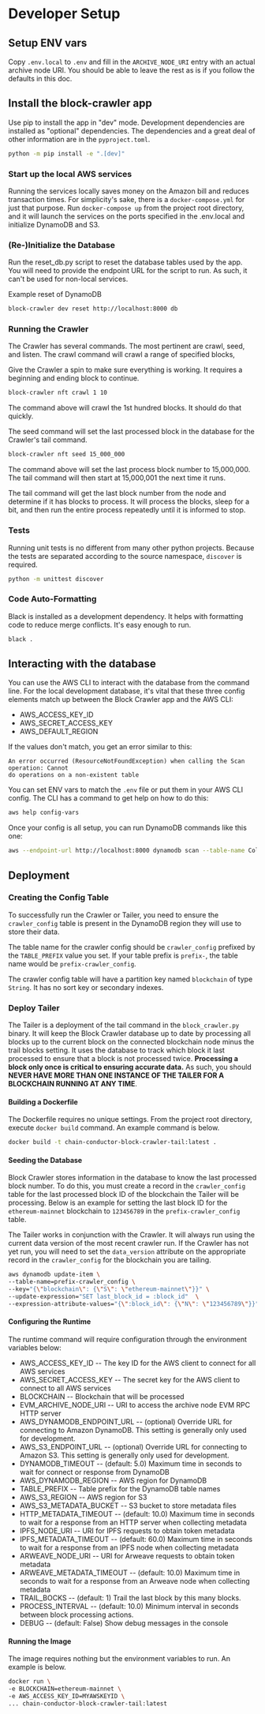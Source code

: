 # Developer Setup

## Setup ENV vars

Copy `.env.local` to `.env` and fill in the `ARCHIVE_NODE_URI` entry with an actual 
archive node URI. You should be able  to leave the rest as is if you follow the defaults 
in this doc.

## Install the block-crawler app

Use pip to install the app in "dev" mode.
Development dependencies are installed as "optional" dependencies.
The dependencies and a great deal of other information are in the `pyproject.toml`.

```bash
python -m pip install -e ".[dev]"
```

### Start up the local AWS services

Running the services locally saves money on the Amazon bill and reduces transaction
times. For simplicity's sake, there is a `docker-compose.yml` for just that purpose. 
Run `docker-compose up` from the project root directory, and it will launch the services
on the ports specified in the .env.local and initialize DynamoDB and S3.

### (Re-)Initialize the Database

Run the reset_db.py script to reset the database tables used by the app. You will 
need to provide the endpoint URL for the script to run. As such, it can't be used 
for non-local services.

Example reset of DynamoDB
```bash
block-crawler dev reset http://localhost:8000 db
```

### Running the Crawler

The Crawler has several commands. The most pertinent are crawl, seed, and listen. 
The crawl command will crawl a range of specified blocks,

Give the Crawler a spin to make sure everything is working. It requires a beginning and 
ending block to continue.

```bash
block-crawler nft crawl 1 10
```

The command above will crawl the 1st hundred blocks. It should do that quickly.

The seed command will set the last processed block in the database for the Crawler's 
tail command.


```bash
block-crawler nft seed 15_000_000
```

The command above will set the last process block number to 15,000,000. The tail command
will then start at 15,000,001 the next time it runs.

The tail command will get the last block number from the node and determine if it has 
blocks to process. It will process the blocks, sleep for a bit, and then run the entire 
process repeatedly until it is informed to stop.

### Tests

Running unit tests is no different from many other python projects. Because the tests 
are separated according to the source namespace, `discover` is required. 

```bash
python -m unittest discover
```

### Code Auto-Formatting

Black is installed as a development dependency. It helps with formatting code to reduce
merge conflicts. It's easy enough to run.

```bash
black .
```

## Interacting with the database
You can use the AWS CLI to interact with the database from the command line. For the 
local development database, it's vital that these three config elements match
up between the Block Crawler app and the AWS CLI:

* AWS_ACCESS_KEY_ID
* AWS_SECRET_ACCESS_KEY
* AWS_DEFAULT_REGION

If the values don't match, you get an error similar to this:

```
An error occurred (ResourceNotFoundException) when calling the Scan operation: Cannot 
do operations on a non-existent table
```

You can set ENV vars to match the `.env` file or put them in your AWS CLI config.
The CLI has a command to get help on how to do this:

```bash
aws help config-vars
```

Once your config is all setup, you can run DynamoDB commands like this one:

```bash
aws --endpoint-url http://localhost:8000 dynamodb scan --table-name Collections
```

## Deployment


### Creating the Config Table

To successfully run the Crawler or Tailer, you need to ensure the 
`crawler_config` table is present in the DynamoDB region they will use to store their data. 

The table name for the crawler config should be `crawler_config` prefixed by
the `TABLE_PREFIX` value you set. If your table prefix is `prefix-`, the table name
would be `prefix-crawler_config`.

The crawler config table will have a partition key named `blockchain` of type `String`.
It has no sort key or secondary indexes.


### Deploy Tailer

The Tailer is a deployment of the tail command in the `block_crawler.py` binary. It will
keep the Block Crawler database up to date by processing all blocks up to the current 
block on the connected blockchain node minus the trail blocks setting. It uses the
database to track which block it last processed to ensure that a block is not 
processed twice. **Processing a block only once is critical to ensuring accurate data.**
As such, you should **NEVER HAVE MORE THAN ONE INSTANCE OF THE TAILER FOR A BLOCKCHAIN 
RUNNING AT ANY TIME**.

#### Building a Dockerfile

The Dockerfile requires no unique settings. From the project root directory,
execute `docker build` command. An example command is below.

```bash
docker build -t chain-conductor-block-crawler-tail:latest .
```

#### Seeding the Database

Block Crawler stores information in the database to know the last processed block 
number. To do this, you must create a record in the `crawler_config` table for the 
last processed block ID of the blockchain the Tailer will be processing. Below is an 
example for setting the last block ID for the `ethereum-mainnet` blockchain to 
`123456789` in the `prefix-crawler_config` table.

The Tailer works in conjunction with the Crawler. It will always run using
the current data version of the most recent crawler run. If the Crawler has not
yet run, you will need to set the `data_version` attribute on the appropriate 
record in the `crawler_config` for the blockchain you are tailing.

```bash
aws dynamodb update-item \
--table-name=prefix-crawler_config \
--key="{\"blockchain\": {\"S\": \"ethereum-mainnet\"}}" \
--update-expression="SET last_block_id = :block_id"  \
--expression-attribute-values="{\":block_id\": {\"N\": \"123456789\"}}"
```
#### Configuring the Runtime

The runtime command will require configuration through the environment variables below:

* AWS_ACCESS_KEY_ID -- The key ID for the AWS client to connect for all AWS services
* AWS_SECRET_ACCESS_KEY -- The secret key for the AWS client to connect to all AWS 
  services
* BLOCKCHAIN -- Blockchain that will be processed
* EVM_ARCHIVE_NODE_URI -- URI to access the archive node EVM RPC HTTP server
* AWS_DYNAMODB_ENDPOINT_URL -- (optional) Override URL for connecting to Amazon 
  DynamoDB. This setting is generally only used for development.  
* AWS_S3_ENDPOINT_URL -- (optional) Override URL for connecting to Amazon S3. This 
  setting is generally only used for development.
* DYNAMODB_TIMEOUT -- (default: 5.0) Maximum time in seconds to wait for connect or 
  response from DynamoDB
* AWS_DYNAMODB_REGION -- AWS region for DynamoDB
* TABLE_PREFIX -- Table prefix for the DynamoDB table names
* AWS_S3_REGION -- AWS region for S3
* AWS_S3_METADATA_BUCKET -- S3 bucket to store metadata files
* HTTP_METADATA_TIMEOUT -- (default: 10.0) Maximum time in seconds to wait for a 
  response from an HTTP server when collecting metadata
* IPFS_NODE_URI -- URI for IPFS requests to obtain token metadata
* IPFS_METADATA_TIMEOUT -- (default: 60.0) Maximum time in seconds to wait for a 
  response from an IPFS node when collecting metadata
* ARWEAVE_NODE_URI -- URI for Arweave requests to obtain token metadata
* ARWEAVE_METADATA_TIMEOUT -- (default: 10.0) Maximum time in seconds to wait for a 
  response from an Arweave node when collecting metadata
* TRAIL_BOCKS -- (default: 1) Trail the last block by this many blocks.
* PROCESS_INTERVAL -- (default: 10.0) Minimum interval in seconds between block 
  processing actions.
* DEBUG -- (default: False) Show debug messages in the console

#### Running the Image

The image requires nothing but the environment variables to run. An example is below.

```bash
docker run \
-e BLOCKCHAIN=ethereum-mainnet \
-e AWS_ACCESS_KEY_ID=MYAWSKEYID \
... chain-conductor-block-crawler-tail:latest
```
